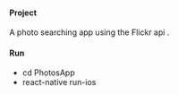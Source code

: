 #### Project
A photo searching app using the Flickr api .

#### Run
* cd PhotosApp
* react-native run-ios
